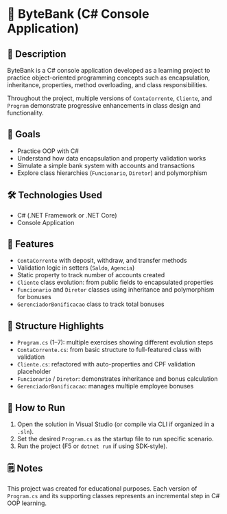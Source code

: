 # 💼 ByteBank (C# Console Application)

## 📄 Description
ByteBank is a C# console application developed as a learning project to practice object-oriented programming concepts such as encapsulation, inheritance, properties, method overloading, and class responsibilities.

Throughout the project, multiple versions of `ContaCorrente`, `Cliente`, and `Program` demonstrate progressive enhancements in class design and functionality.

## 🎯 Goals
- Practice OOP with C#
- Understand how data encapsulation and property validation works
- Simulate a simple bank system with accounts and transactions
- Explore class hierarchies (`Funcionario`, `Diretor`) and polymorphism

## 🛠️ Technologies Used
- C# (.NET Framework or .NET Core)
- Console Application

## 🧱 Features

- `ContaCorrente` with deposit, withdraw, and transfer methods
- Validation logic in setters (`Saldo`, `Agencia`)
- Static property to track number of accounts created
- `Cliente` class evolution: from public fields to encapsulated properties
- `Funcionario` and `Diretor` classes using inheritance and polymorphism for bonuses
- `GerenciadorBonificacao` class to track total bonuses

## 📁 Structure Highlights

- `Program.cs` (1–7): multiple exercises showing different evolution steps
- `ContaCorrente.cs`: from basic structure to full-featured class with validation
- `Cliente.cs`: refactored with auto-properties and CPF validation placeholder
- `Funcionario` / `Diretor`: demonstrates inheritance and bonus calculation
- `GerenciadorBonificacao`: manages multiple employee bonuses

## 🚀 How to Run

1. Open the solution in Visual Studio (or compile via CLI if organized in a `.sln`).
2. Set the desired `Program.cs` as the startup file to run specific scenario.
3. Run the project (F5 or `dotnet run` if using SDK-style).

## 🗒️ Notes
This project was created for educational purposes. Each version of `Program.cs` and its supporting classes represents an incremental step in C# OOP learning.
